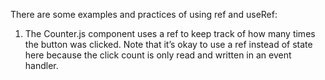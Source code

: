 There are some examples and practices of using ref and useRef:
1. The Counter.js component uses a ref to keep track of how many times the button was clicked. Note that it’s okay to use a ref instead of state here because the click count is only read and written in an event handler.